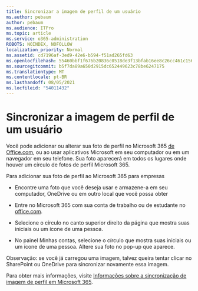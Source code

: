 ```yaml
---
title: Sincronizar a imagem de perfil de um usuário
ms.author: pebaum
author: pebaum
ms.audience: ITPro
ms.topic: article
ms.service: o365-administration
ROBOTS: NOINDEX, NOFOLLOW
localization_priority: Normal
ms.assetid: cd7196af-3ed9-42e6-b594-f51ad265fd63
ms.openlocfilehash: 55460bbf1f676b20836c0518de3f13bfab16ee8c26cc461c1569ae4f750080ae
ms.sourcegitcommit: b5f7da89a650d2915dc652449623c78be6247175
ms.translationtype: MT
ms.contentlocale: pt-BR
ms.lasthandoff: 08/05/2021
ms.locfileid: "54011432"
---
```

# <a name="sync-a-users-profile-picture"></a>Sincronizar a imagem de perfil de um usuário

Você pode adicionar ou alterar sua foto de perfil no Microsoft 365 [de Office.com](https://www.office.com), ou ao usar aplicativos Microsoft em seu computador ou em um navegador em seu telefone. Sua foto aparecerá em todos os lugares onde houver um círculo de fotos de perfil Microsoft 365.

Para adicionar sua foto de perfil ao Microsoft 365 para empresas

- Encontre uma foto que você deseja usar e armazene-a em seu computador, OneDrive ou em outro local que você possa obter

- Entre no Microsoft 365 com sua conta de trabalho ou de estudante no [office.com](https://www.office.com).

- Selecione o círculo no canto superior direito da página que mostra suas iniciais ou um ícone de uma pessoa.

- No painel Minhas contas, selecione o círculo que mostra suas iniciais ou um ícone de uma pessoa. Altere sua foto no pop-up que aparece.

Observação: se você já carregou uma imagem, talvez queira tentar clicar no SharePoint ou OneDrive para sincronizar novamente essa imagem.

Para obter mais informações, visite [Informações sobre a sincronização de imagem de perfil em Microsoft 365](https://support.office.com/article/information-about-profile-picture-synchronization-in-office-365-20594d76-d054-4af4-a660-401133e3d48a).
